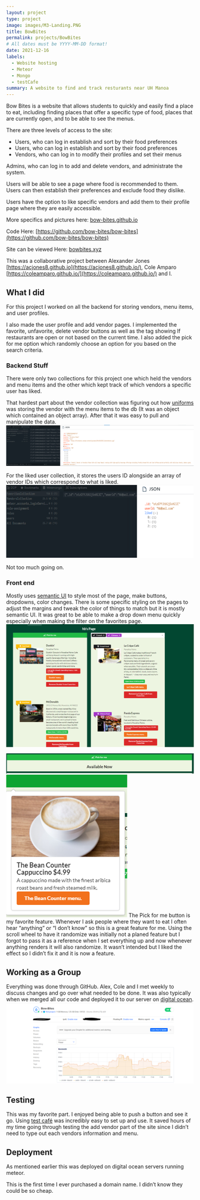 ```yaml
---
layout: project
type: project
image: images/M3-Landing.PNG
title: BowBites
permalink: projects/BowBites
# All dates must be YYYY-MM-DD format!
date: 2021-12-16
labels:
  - Website hosting
  - Meteor
  - Mongo
  - testCafe
summary: A website to find and track resturants near UH Manoa
---
```

Bow Bites is a website that allows students to quickly and easily find a place to eat, including finding places that offer a specific type of food, places that are currently open, and to be able to see the menus.

There are three levels of access to the site:

 - Users, who can log in establish and sort by their food preferences
 - Users, who can log in establish and sort by their food preferences
 - Vendors, who can log in to modify their profiles and set their menus

Admins, who can log in to add and delete vendors, and administrate the system.

Users will be able to see a page where food is recommended to them. Users can then establish their preferences and exclude food they dislike.

Users have the option to like specific vendors and add them to their profile page where they are easily accessible.

More specifics and pictures here: [bow-bites.github.io](https://bow-bites.github.io/)

Code Here: [https://github.com/bow-bites/bow-bites](https://github.com/bow-bites/bow-bites)

Site can be viewed Here: [bowbites.xyz](https://bowbites.xyz/#/)

This was a collaborative project between Alexander Jones [https://acjones8.github.io](https://acjones8.github.io/), Cole Amparo [https://coleamparo.github.io/](https://coleamparo.github.io/) and I.

## What I did

For this project I worked on all the backend for storing vendors, menu items, and user profiles.

I also made the user profile and add vendor pages. I implemented the favorite, unfavorite, delete vendor buttons as well as the tag showing If restaurants are open or not based on the current time. I also added the pick for me option which randomly choose an option for you based on the search criteria.

### Backend Stuff

There were only two collections for this project one which held the vendors and menu items and the other which kept track of which vendors a specific user has liked.

That hardest part about the vendor collection was figuring out how [uniforms](https://uniforms.tools/) was storing the vendor with the menu items to the db (It was an object which contained an object array). After that it was easy to pull and manipulate the data.
<img class="ui huge floated rounded image" src="../images/venCol.PNG">

For the liked user collection, it stores the users ID alongside an array of vendor IDs which correspond to what is liked.
<img class="ui huge floated rounded image" src="../images/FavCol.PNG">

Not too much going on.

### Front end

Mostly uses [semantic UI](https://semantic-ui.com/) to style most of the page, make buttons, dropdowns, color changes. There is some specific styling on the pages to adjust the margins and tweak the color of things to match but it is mostly semantic UI. It was great to be able to make a drop down menu quickly especially when making the filter on the favorites page.
<img class="ui huge floated rounded image" src="../images/userFilter.PNG">

<img class="ui medium right floated rounded image" src="../images/pick for me.PNG">
<img class="ui medium right floated rounded image" src="../images/pickedMe.PNG">
The Pick for me button is my favorite feature. Whenever I ask people where they want to eat I often hear “anything” or “I don’t know” so this is a great feature for me. Using the scroll wheel to have it randomize was initially not a planed feature but I forgot to pass it as a reference when I set everything up and now whenever anything renders it will also randomize. It wasn’t intended but I liked the effect so I didn’t fix it and it is now a feature.

## Working as a Group

Everything was done through GitHub. Alex, Cole and I met weekly to discuss changes and go over what needed to be done. It was also typically when we merged all our code and deployed it to our server on [digital ocean](https://www.digitalocean.com/products/droplets/).
<img class="ui medium right floated rounded image" src="../images/Droplet.PNG">

## Testing

This was my favorite part. I enjoyed being able to push a button and see it go. Using [test café](https://testcafe.io/) was incredibly easy to set up and use. It saved hours of my time going through testing the add vendor part of the site since I didn’t need to type out each vendors information and menu.

## Deployment

As mentioned earlier this was deployed on digital ocean servers running meteor.

This is the first time I ever purchased a domain name. I didn’t know they could be so cheap.
